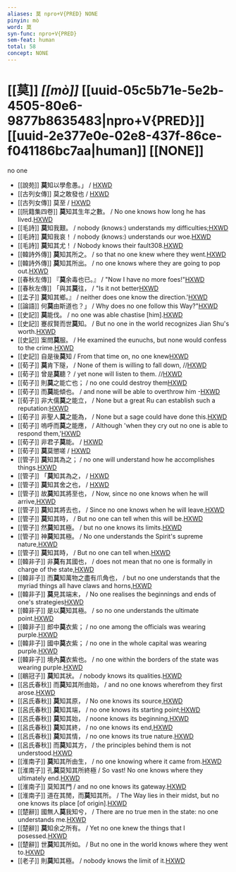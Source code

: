 ```yaml
---
aliases: 莫 npro+V{PRED} NONE
pinyin: mò
word: 莫
syn-func: npro+V{PRED}
sem-feat: human
total: 58
concept: NONE 
---
```

# [[莫]] *[[mò]]*  [[uuid-05c5b71e-5e2b-4505-80e6-9877b8635483|npro+V{PRED}]] [[uuid-2e377e0e-02e8-437f-86ce-f041186bc7aa|human]] [[NONE]]
no one
 - [[說苑]] **莫**知以學愈愚。」
                     / [HXWD](https://hxwd.org/textview.html?location=CH1a0907_CHANT_003-10a.14)
 - [[古列女傳]] 莫之敢發也 / [HXWD](https://hxwd.org/textview.html?location=CH1c0897_CHANT_007-5a.21)
 - [[古列女傳]] 莫至 / [HXWD](https://hxwd.org/textview.html?location=CH1c0897_CHANT_007-5a.79)
 - [[阮籍集四卷]] **莫**知其生年之數。 / No one knows how long he has lived.[HXWD](https://hxwd.org/textview.html?location=CH2b1558_CHANT_004-17a.9)
 - [[毛詩]] **莫**知我艱。 / nobody (knows:) understands my difficulties;[HXWD](https://hxwd.org/textview.html?location=KR1c0001_tls_003-103a.5)
 - [[毛詩]] **莫**知我哀！ / nobody (knows:) understands our woe.[HXWD](https://hxwd.org/textview.html?location=KR1c0001_tls_016-60a.1)
 - [[毛詩]] **莫**知其尤！ / Nobody knows their fault308.[HXWD](https://hxwd.org/textview.html?location=KR1c0001_tls_020-31a.1)
 - [[韓詩外傳]] **莫**知其所之。 / so that no one knew where they went.[HXWD](https://hxwd.org/textview.html?location=KR1c0066_tls_002-21a.32)
 - [[韓詩外傳]] **莫**知其所出。 / no one knows where they are going to pop out.[HXWD](https://hxwd.org/textview.html?location=KR1c0066_tls_003-36a.31)
 - [[春秋左傳]] 『**莫**余毒也已。』 / "Now I have no more foes!"[HXWD](https://hxwd.org/textview.html?location=KR1e0001_tls_007-248a.22)
 - [[春秋左傳]] 「與其**莫**往， / "Is it not better[HXWD](https://hxwd.org/textview.html?location=KR1e0001_tls_009-746a.9)
 - [[孟子]] **莫**知其鄉。』 / neither does one know the direction.'[HXWD](https://hxwd.org/textview.html?location=KR1h0001_tls_011-31a.41)
 - [[論語]] 何**莫**由斯道也？」 / Why does no one follow this Way?"[HXWD](https://hxwd.org/textview.html?location=KR1h0004_tls_006-24a.1)
 - [[史記]] **莫**能伐。 / no one was able chastise [him].[HXWD](https://hxwd.org/textview.html?location=KR2a0001_tls_001-3a.11)
 - [[史記]] 蹇叔賢而世**莫**知。 / But no one in the world recognizes Jian Shu's worth.[HXWD](https://hxwd.org/textview.html?location=KR2a0001_tls_005-204a.35)
 - [[史記]] 案問**莫**服。 / He examined the eunuchs, but none would confess to the crime.[HXWD](https://hxwd.org/textview.html?location=KR2a0001_tls_006-299a.41)
 - [[史記]] 自是後**莫**知 / From that time on, no one knew[HXWD](https://hxwd.org/textview.html?location=KR2a0001_tls_006-299a.45)
 - [[荀子]] **莫**肯下隧，
                     / None of them is willing to fall down, //[HXWD](https://hxwd.org/textview.html?location=KR3a0002_tls_005-5a.25)
 - [[荀子]] 曾是**莫**聽？
                     / yet none will listen to them. //[HXWD](https://hxwd.org/textview.html?location=KR3a0002_tls_006-12a.38)
 - [[荀子]] 則**莫**之能亡也；
                     / no one could destroy them[HXWD](https://hxwd.org/textview.html?location=KR3a0002_tls_007-1a.42)
 - [[荀子]] 而**莫**能傾也。
                     / and none will be able to overthrow him -[HXWD](https://hxwd.org/textview.html?location=KR3a0002_tls_008-12a.34)
 - [[荀子]] 非大儒**莫**之能立，
                     / None but a great Ru can establish such a reputation:[HXWD](https://hxwd.org/textview.html?location=KR3a0002_tls_008-12a.55)
 - [[荀子]] 非聖人**莫**之能為，
                     / None but a sage could have done this.[HXWD](https://hxwd.org/textview.html?location=KR3a0002_tls_008-2a.22)
 - [[荀子]] 嗚呼而**莫**之能應，
                     / Although 'when they cry out no one is able to respond them,'[HXWD](https://hxwd.org/textview.html?location=KR3a0002_tls_008-3a.17)
 - [[荀子]] 非君子**莫**能。
                     / [HXWD](https://hxwd.org/textview.html?location=KR3a0002_tls_009-3a.27)
 - [[荀子]] **莫**莫懲嗟 / [HXWD](https://hxwd.org/textview.html?location=KR3a0002_tls_010-11a.67)
 - [[管子]] **莫**知其為之； / no one will understand how he accomplishes things.[HXWD](https://hxwd.org/textview.html?location=KR3c0001_tls_001-173a.7)
 - [[管子]] 「**莫**知其為之， / [HXWD](https://hxwd.org/textview.html?location=KR3c0001_tls_001-175a.3)
 - [[管子]] **莫**知其舍之也， / [HXWD](https://hxwd.org/textview.html?location=KR3c0001_tls_001-175a.5)
 - [[管子]] 故**莫**知其將至也， / Now, since no one knows when he will arrive,[HXWD](https://hxwd.org/textview.html?location=KR3c0001_tls_010-80a.2)
 - [[管子]] **莫**知其將去也， / Since no one knows when he will leave,[HXWD](https://hxwd.org/textview.html?location=KR3c0001_tls_010-80a.4)
 - [[管子]] **莫**知其時， / But no one can tell when this will be.[HXWD](https://hxwd.org/textview.html?location=KR3c0001_tls_013-117a.3)
 - [[管子]] 然**莫**知其極。 / but no one knows its limits.[HXWD](https://hxwd.org/textview.html?location=KR3c0001_tls_013-38a.6)
 - [[管子]] 神**莫**知其極。 / No one understands the Spirit's supreme nature,[HXWD](https://hxwd.org/textview.html?location=KR3c0001_tls_013-57a.2)
 - [[管子]] **莫**知其時， / But no one can tell when.[HXWD](https://hxwd.org/textview.html?location=KR3c0001_tls_013-99a.3)
 - [[韓非子]] 非**莫**有其國也， / does not mean that no one is formally in charge of the state,[HXWD](https://hxwd.org/textview.html?location=KR3c0005_tls_009-26a.3)
 - [[韓非子]] 而**莫**知萬物之盡有爪角也， / but no one understands that the myriad things all have claws and horns,[HXWD](https://hxwd.org/textview.html?location=KR3c0005_tls_020-124a.8)
 - [[韓非子]] **莫**見其端末， / No one realises the beginnings and ends of one's strategies[HXWD](https://hxwd.org/textview.html?location=KR3c0005_tls_020-58a.2)
 - [[韓非子]] 是以**莫**知其極。 / so no one understands the ultimate point.[HXWD](https://hxwd.org/textview.html?location=KR3c0005_tls_020-58a.3)
 - [[韓非子]] 郎中**莫**衣紫； / no one among the officials was wearing purple.[HXWD](https://hxwd.org/textview.html?location=KR3c0005_tls_032-108a.5)
 - [[韓非子]] 國中**莫**衣紫； / no one in the whole capital was wearing purple.[HXWD](https://hxwd.org/textview.html?location=KR3c0005_tls_032-108a.7)
 - [[韓非子]] 境內**莫**衣紫也。 / no one within the borders of the state was wearing purple.[HXWD](https://hxwd.org/textview.html?location=KR3c0005_tls_032-108a.9)
 - [[鶡冠子]] **莫**知其狀。 / nobody knows its qualities.[HXWD](https://hxwd.org/textview.html?location=KR3j0006_tls_003-1a.21)
 - [[呂氏春秋]] 而**莫**知其所由始， / and no one knows wherefrom they first arose.[HXWD](https://hxwd.org/textview.html?location=KR3j0009_tls_001-21a.29)
 - [[呂氏春秋]] **莫**知其原， / No one knows its source,[HXWD](https://hxwd.org/textview.html?location=KR3j0009_tls_003-30a.45)
 - [[呂氏春秋]] **莫**知其端， / no one knows its starting point;[HXWD](https://hxwd.org/textview.html?location=KR3j0009_tls_003-30a.46)
 - [[呂氏春秋]] **莫**知其始， / noone knows its beginning,[HXWD](https://hxwd.org/textview.html?location=KR3j0009_tls_003-30a.47)
 - [[呂氏春秋]] **莫**知其終， / no one knows its end,[HXWD](https://hxwd.org/textview.html?location=KR3j0009_tls_003-30a.48)
 - [[呂氏春秋]] **莫**知其情， / no one knows its true nature.[HXWD](https://hxwd.org/textview.html?location=KR3j0009_tls_008-13a.26)
 - [[呂氏春秋]] 而**莫**知其方， / the principles behind them is not understood.[HXWD](https://hxwd.org/textview.html?location=KR3j0009_tls_008-26a.19)
 - [[淮南子]] **莫**知其所由生， / no one knowing where it came from.[HXWD](https://hxwd.org/textview.html?location=KR3j0010_tls_006-13a.39)
 - [[淮南子]] 孔**莫**莫知其所終極 / So vast! No one knows where they ultimately end.[HXWD](https://hxwd.org/textview.html?location=KR3j0010_tls_007-1a.11)
 - [[淮南子]] 莫知其門 / and no one knows its gateway.[HXWD](https://hxwd.org/textview.html?location=KR3j0010_tls_007-1a.8)
 - [[淮南子]] 道在其閒，而**莫**知其所。 / The Way lies in their midst, but no one knows its place [of origin].[HXWD](https://hxwd.org/textview.html?location=KR3j0010_tls_011-22a.8)
 - [[楚辭]] 國無人**莫**我知兮， / There are no true men in the state: no one understands me.[HXWD](https://hxwd.org/textview.html?location=KR4a0001_tls_001-9a.4)
 - [[楚辭]] **莫**知余之所有。 / Yet no one knew the things that I posessed.[HXWD](https://hxwd.org/textview.html?location=KR4a0001_tls_004-26a.25)
 - [[楚辭]] 世**莫**知其所如。 / But no one in the world knows where they went to.[HXWD](https://hxwd.org/textview.html?location=KR4a0001_tls_005-3a.19)
 - [[老子]] 則**莫**知其極。 / nobody knows the limit of it.[HXWD](https://hxwd.org/textview.html?location=KR5c0057_tls_059-1a.12)